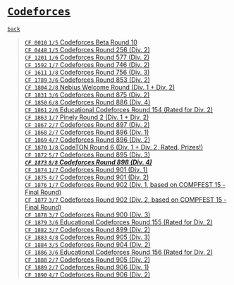 # [`Codeforces`]
[`back`](../)

> [`CF 0010` `1/5` Codeforces Beta Round 10](./cf_10)  
> [`CF 0448` `1/5` Codeforces Round 256 (Div. 2)](./cf_448)  
> [`CF 1201` `1/6` Codeforces Round 577 (Div. 2)](./cf_1201)  
> [`CF 1592` `1/7` Codeforces Round 746 (Div. 2)](./cf_1592)  
> [`CF 1611` `1/8` Codeforces Round 756 (Div. 3)](./cf_1611)  
> [`CF 1789` `3/6` Codeforces Round 853 (Div. 2)](./cf_1789)  
> [`CF 1804` `2/8` Nebius Welcome Round (Div. 1 + Div. 2)](./cf_1804)  
> [`CF 1831` `3/6` Codeforces Round 875 (Div. 2)](./cf_1831)  
> [`CF 1850` `6/8` Codeforces Round 886 (Div. 4)](./cf_1850)  
> [`CF 1861` `2/6` Educational Codeforces Round 154 (Rated for Div. 2)](./cf_1861)  
> [`CF 1863` `1/7` Pinely Round 2 (Div. 1 + Div. 2)](./cf_1863)  
> [`CF 1867` `2/7` Codeforces Round 897 (Div. 2)](./cf_1867)  
> [`CF 1868` `2/7` Codeforces Round 896 (Div. 1)](./cf_1868_1869)  
> [`CF 1869` `4/7` Codeforces Round 896 (Div. 2)](./cf_1868_1869)  
> [`CF 1870` `1/8` CodeTON Round 6 (Div. 1 + Div. 2, Rated, Prizes!)](./cf_1870)  
> [`CF 1872` `5/7` Codeforces Round 895 (Div. 3)](./cf_1872)  
> [***`CF 1873` `8/8` Codeforces Round 898 (Div. 4)***](./cf_1873)  
> [`CF 1874` `1/7` Codeforces Round 901 (Div. 1)](./cf_1874_1875)  
> [`CF 1875` `4/7` Codeforces Round 901 (Div. 2)](./cf_1874_1875)  
> [`CF 1876` `1/7` Codeforces Round 902 (Div. 1, based on COMPFEST 15 - Final Round)](./cf_1876_1877)  
> [`CF 1877` `3/7` Codeforces Round 902 (Div. 2, based on COMPFEST 15 - Final Round)](./cf_1876_1877)  
> [`CF 1878` `3/7` Codeforces Round 900 (Div. 3)](./cf_1878)  
> [`CF 1879` `3/6` Educational Codeforces Round 155 (Rated for Div. 2)](./cf_1879)  
> [`CF 1882` `3/7` Codeforces Round 899 (Div. 2)](./cf_1882)  
> [`CF 1883` `4/8` Codeforces Round 905 (Div. 3)](./cf_1883_1887_1888)  
> [`CF 1884` `3/5` Codeforces Round 904 (Div. 2)](./cf_1884)  
> [`CF 1886` `3/6` Educational Codeforces Round 156 (Rated for Div. 2)](./cf_1886)  
> [`CF 1888` `2/7` Codeforces Round 905 (Div. 2)](./cf_1883_1887_1888)  
> [`CF 1889` `2/7` Codeforces Round 906 (Div. 1)](./cf_1889_1890)  
> [`CF 1890` `4/7` Codeforces Round 906 (Div. 2)](./cf_1889_1890)  


[`Codeforces`]: /OJ_ans/cf
[`Zerojudge`]: /OJ_ans/zj
[`PCIC`]: /OJ_ans/PCIC

<link id="style_css" rel="stylesheet" type="text/css" href="/OJ_ans/style.css">
